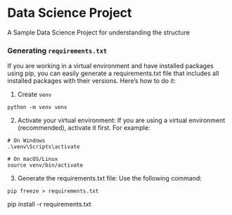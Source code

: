 # Data Science Project

A Sample Data Science Project for understanding the structure



### Generating `requirements.txt`
If you are working in a virtual environment and have installed packages using pip, you can easily generate a requirements.txt file that includes all installed packages with their versions. Here’s how to do it:
1. Create `venv`
```
python -m venv venv
```
2. Activate your virtual environment: If you are using a virtual environment (recommended), activate it first. For example:
```
# On Windows
.\venv\Scripts\activate

# On macOS/Linux
source venv/bin/activate
```
3. Generate the requirements.txt file: Use the following command:
```
pip freeze > requirements.txt
```

pip install -r requirements.txt
